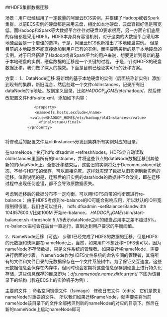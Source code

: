 ##HDFS集群数据迁移

场景：用户已经租用了一定数量的阿里云ECS实例，并搭建了Hadoop或者Spark集群。以前ECS实例的硬盘都是采用云盘，相比如本地硬盘，云盘容错好但是带宽低。而Hadoop和Spark等大数据平台往往对硬盘IO要求很高，另一方面它们底层的存储都是采用HDFS，HDFS本身具有容错机制，对于这类的大数据平台采用本地硬盘会是一个更佳的选择。于是，阿里云ECS也新推出了本地硬盘实例。
但是目前的本地硬盘不能直接添加到用户已有的实例，而需要购买新的基于本地硬盘的实例。对于已经搭建了Hadoop或者Spark平台的用户来说，想要更新到最新的基于本地硬盘的实例，硬盘数据的迁移是一个关键的过程。
于是，针对HDFS的硬盘数据迁移，我们做了深入的探究。下面是目前已经证实可行的迁移方案。

方案：
1、DataNode迁移
将新增的基于本地硬盘的实例（后面统称新实例）添加到现有的集群，新旧混合，然后创建一个文件oldInstances，记录所有旧dataNode的ip地址。放到定义目录，比如$HADOOP_HOME$/etc/hadoop/。然后修改配置文件hdfs-site.xml，添加如下内容：
```
             <property>
　　　　　　　　<name>dfs.hosts.exclude</name>
　　  	  <value>$HADOOP_HOME$/etc/hadoop/oldInstances</value>
               <final>true</final>
　　　　　　</property>
      
```

将修改后的配置文件及oldInstances分发到集群所有实例对应的目录。

在nameNode上执行hdfs dfsadmin –refreshNodes，HDFS会自动读取oldInstances里面所有的hostname，并将这些节点的dataNode数据迁移到其他新的的dataNode上。全部迁移结束后，这些旧的实例将处于Decommissioned状态，不参与HDFS的储存，可以直接杀死。这样就实现了数据从旧实例到新实例的迁移。值得说明的是，迁移后的旧实例的dataNode的数据并不会改变，即在迁移过程中出现任何差错，都不会导致原数据丢失。

考虑到迁移后的数据分布不一定均衡，可以用HDFS自带的均衡器进行re-balance：
由于HDFS考虑到re-balance的IO可能会影响应用，所以默认的IO带宽限制得很低，我们也可以提升，
hdfs dfsadmin –setBalancerBandwidth 104857600 //比如100M
开始re-balance，
$HADOOP_HOME$/sbin/start-balancer.sh -threshold 5 //5表示dataNode之间的硬盘占用率之差不超过5%。
re-balance进程会在后台一直运行，直到达到用户要求的平衡阈值。

2、NameNode迁移（可选）
步骤1已经完成了HDFS的数据的迁移，但是HDFS的元数据和快照都在nameNode上，当然，如果用户不想迁移HDFS也可以，因为nameNode不存储数据，只是文件系统的管理者。如果要迁移nameNode，需要进行后面的步骤。
NameNode作为HDFS文件系统的命名空间的管理者，其将所有的文件和文件目录的元数据保存在一个文件系统树中。为了保证交互速度，这些元数据信息会保存在内存中，但同时也会定期将这些信息保存到硬盘上进行持久化存储，这些信息保存的目录即为：$dfs.namenode.name.dir$/current/
下图为该目录下的结构（我在ECS上的实验机子为例）：
 
主要的文件：
命名空间镜像文件（fsimage）
修改日志文件（edits）
它们是恢复nameNode时重要的文件。
所以我们如果迁移nameNode，就需要先将当前nameNode该目录下的文件全部拷贝到新的nameNode的对应的目录下。然后在新的nameNode上启动nameNode即可
